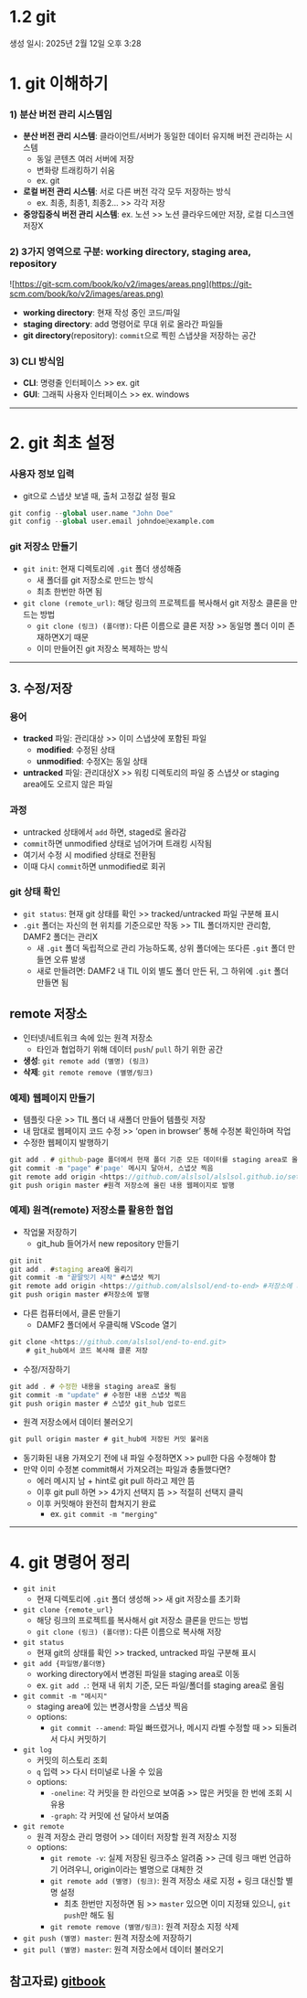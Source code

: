 # 1.2 git

생성 일시: 2025년 2월 12일 오후 3:28

# 1. git 이해하기

### 1) 분산 버전 관리 시스템임

- **분산 버전 관리 시스템**: 클라이언트/서버가 동일한 데이터 유지해 버전 관리하는 시스템
    - 동일 콘텐츠 여러 서버에 저장
    - 변화량 트래킹하기 쉬움
    - ex. git
- **로컬 버전 관리 시스템**: 서로 다른 버전 각각 모두 저장하는 방식
    - ex. 최종, 최종1, 최종2... >> 각각 저장
- **중앙집중식 버전 관리 시스템**: ex. 노션 >> 노션 클라우드에만 저장, 로컬 디스크엔 저장X

### 2) 3가지 영역으로 구분: working directory, staging area, repository

![https://git-scm.com/book/ko/v2/images/areas.png](https://git-scm.com/book/ko/v2/images/areas.png)

- **working directory**: 현재 작성 중인 코드/파일
- **staging directory**: add 명령어로 무대 위로 올라간 파일들
- **git directory**(repository): `commit`으로 찍힌 스냅샷을 저장하는 공간

### 3) CLI 방식임

- **CLI**: 명령줄 인터페이스 >> ex. git
- **GUI**: 그래픽 사용자 인터페이스 >> ex. windows

---

# 2. git 최초 설정

### 사용자 정보 입력

- git으로 스냅샷 보낼 때, 출처 고정값 설정 필요

```python
git config --global user.name "John Doe"
git config --global user.email johndoe@example.com
```

### git 저장소 만들기

- `git init`: 현재 디렉토리에 `.git` 폴더 생성해줌
    - 새 폴더를 git 저장소로 만드는 방식
    - 최초 한번만 하면 됨
- `git clone (remote_url)`: 해당 링크의 프로젝트를 복사해서 git 저장소 클론을 만드는 방법
    - `git clone (링크) (폴더명)`: 다른 이름으로 클론 저장 >> 동일명 폴더 이미 존재하면X기 때문
    - 이미 만들어진 git 저장소 복제하는 방식

---

## 3. 수정/저장

### 용어

- **tracked** 파일: 관리대상 >> 이미 스냅샷에 포함된 파일
    - **modified**: 수정된 상태
    - **unmodified**: 수정X는 동일 상태
- **untracked** 파일: 관리대상X >> 워킹 디렉토리의 파일 중 스냅샷 or staging area에도 오르지 않은 파일

### 과정

- untracked 상태에서 `add` 하면, staged로 올라감
- `commit`하면 unmodified 상태로 넘어가며 트래킹 시작됨
- 여기서 수정 시 modified 상태로 전환됨
- 이때 다시 `commit`하면 unmodified로 회귀

### git 상태 확인

- `git status`: 현재 git 상태를 확인 >> tracked/untracked 파일 구분해 표시
- `.git` 폴더는 자신의 현 위치를 기준으로만 작동 >> TIL 폴더까지만 관리함, DAMF2 폴더는 관리X
    - 새 `.git` 폴더 독립적으로 관리 가능하도록, 상위 폴더에는 또다른 `.git` 폴더 만들면 오류 발생
    - 새로 만들려면: DAMF2 내 TIL 이외 별도 폴더 만든 뒤, 그 하위에 `.git` 폴더 만들면 됨

## remote 저장소

- 인터넷/네트워크 속에 있는 원격 저장소
    - 타인과 협업하기 위해 데이터 `push`/ `pull` 하기 위한 공간
- **생성**: `git remote add (별명) (링크)`
- **삭제**: `git remote remove (별명/링크)`

### 예제) 웹페이지 만들기

- 템플릿 다운 >> TIL 폴더 내 새폴더 만들어 템플릿 저장
- 내 맘대로 웹페이지 코드 수정 >> ‘open in browser’ 통해 수정본 확인하며 작업
- 수정한 웹페이지 발행하기

```jsx
git add . # github-page 폴더에서 현재 폴더 기준 모든 데이터를 staging area로 올림
git commit -m "page" #'page' 메시지 달아서, 스냅샷 찍음
git remote add origin <https://github.com/alslsol/alslsol.github.io/settings> #원격 저장소에 저장
git push origin master #원격 저장소에 올린 내용 웹페이지로 발행
```

### 예제) 원격(remote) 저장소를 활용한 협업

- 작업물 저장하기
    - git_hub 들어가서 new repository 만들기

```jsx
git init
git add . #staging area에 올리기
git commit -m "끝말잇기 시작" #스냅샷 찍기
git remote add origin <https://github.com/alslsol/end-to-end> #저장소에 저장
git push origin master #저장소에 발행
```

- 다른 컴퓨터에서, 클론 만들기
    - DAMF2 폴더에서 우클릭해 VScode 열기

```jsx
git clone <https://github.com/alslsol/end-to-end.git>
	# git_hub에서 코드 복사해 클론 저장
```

- 수정/저장하기

```jsx
git add . # 수정한 내용을 staging area로 올림
git commit -m "update" # 수정한 내용 스냅샷 찍음
git push origin master # 스냅샷 git_hub 업로드
```

- 원격 저장소에서 데이터 불러오기

```jsx
git pull origin master # git_hub에 저장된 커밋 불러옴
```

- 동기화된 내용 가져오기 전에 내 파일 수정하면X >> pull한 다음 수정해야 함
- 만약 이미 수정본 commit해서 가져오려는 파일과 충돌했다면?
    - 에러 메시지 남 + hint로 git pull 하라고 제안 뜸
    - 이후 git pull 하면 >> 4가지 선택지 뜸 >> 적절히 선택지 클릭
    - 이후 커밋해야 완전히 합쳐지기 완료
        - ex. `git commit -m "merging"`

---

# 4. git 명령어 정리

- `git init`
    - 현재 디렉토리에 `.git` 폴더 생성해 >> 새 git 저장소를 초기화
- `git clone {remote_url}`
    - 해당 링크의 프로젝트를 복사해서 git 저장소 클론을 만드는 방법
    - `git clone (링크) (폴더명)`: 다른 이름으로 복사해 저장
- `git status`
    - 현재 git의 상태를 확인 >> tracked, untracked 파일 구분해 표시
- `git add {파일명/폴더명}`
    - working directory에서 변경된 파일을 staging area로 이동
    - ex. `git add .`: 현재 내 위치 기준, 모든 파일/폴더를 staging area로 올림
- `git commit -m "메시지"`
    - staging area에 있는 변경사항을 스냅샷 찍음
    - options:
        - `git commit --amend`: 파일 빠뜨렸거나, 메시지 라벨 수정할 때 >> 되돌려서 다시 커밋하기
- `git log`
    - 커밋의 히스토리 조회
    - `q` 입력 >> 다시 터미널로 나올 수 있음
    - options:
        - `-oneline`: 각 커밋을 한 라인으로 보여줌 >> 많은 커밋을 한 번에 조회 시 유용
        - `-graph`: 각 커밋에 선 달아서 보여줌
- `git remote`
    - 원격 저장소 관리 명령어 >> 데이터 저장할 원격 저장소 지정
    - options:
        - `git remote -v`: 실제 저장된 링크주소 알려줌 >> 근데 링크 매번 언급하기 어려우니, origin이라는 별명으로 대체한 것
        - `git remote add (별명) (링크)`: 원격 저장소 새로 지정 + 링크 대신할 별명 설정
            - 최초 한번만 지정하면 됨 >> `master` 있으면 이미 지정돼 있으니, `git push`만 해도 됨
        - `git remote remove (별명/링크)`: 원격 저장소 지정 삭제
- `git push (별명) master`: 원격 저장소에 저장하기
- `git pull (별명) master`: 원격 저장소에서 데이터 불러오기

## 참고자료) [gitbook](https://git-scm.com/book/ko/v2)